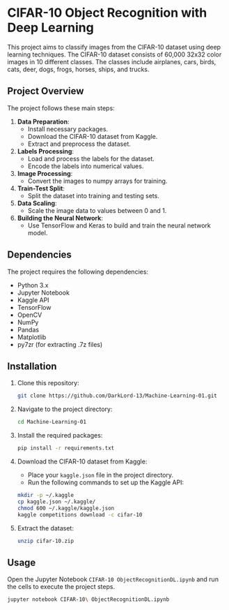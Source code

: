 # CIFAR-10 Object Recognition with Deep Learning

This project aims to classify images from the CIFAR-10 dataset using deep learning techniques. The CIFAR-10 dataset consists of 60,000 32x32 color images in 10 different classes. The classes include airplanes, cars, birds, cats, deer, dogs, frogs, horses, ships, and trucks.

## Project Overview

The project follows these main steps:
1. **Data Preparation**:
    - Install necessary packages.
    - Download the CIFAR-10 dataset from Kaggle.
    - Extract and preprocess the dataset.
2. **Labels Processing**:
    - Load and process the labels for the dataset.
    - Encode the labels into numerical values.
3. **Image Processing**:
    - Convert the images to numpy arrays for training.
4. **Train-Test Split**:
    - Split the dataset into training and testing sets.
5. **Data Scaling**:
    - Scale the image data to values between 0 and 1.
6. **Building the Neural Network**:
    - Use TensorFlow and Keras to build and train the neural network model.

## Dependencies

The project requires the following dependencies:
- Python 3.x
- Jupyter Notebook
- Kaggle API
- TensorFlow
- OpenCV
- NumPy
- Pandas
- Matplotlib
- py7zr (for extracting .7z files)

## Installation

1. Clone this repository:
    ```sh
    git clone https://github.com/DarkLord-13/Machine-Learning-01.git
    ```

2. Navigate to the project directory:
    ```sh
    cd Machine-Learning-01
    ```

3. Install the required packages:
    ```sh
    pip install -r requirements.txt
    ```

4. Download the CIFAR-10 dataset from Kaggle:
    - Place your `kaggle.json` file in the project directory.
    - Run the following commands to set up the Kaggle API:
    ```sh
    mkdir -p ~/.kaggle
    cp kaggle.json ~/.kaggle/
    chmod 600 ~/.kaggle/kaggle.json
    kaggle competitions download -c cifar-10
    ```

5. Extract the dataset:
    ```sh
    unzip cifar-10.zip
    ```

## Usage

Open the Jupyter Notebook `CIFAR-10 ObjectRecognitionDL.ipynb` and run the cells to execute the project steps.

```sh
jupyter notebook CIFAR-10\ ObjectRecognitionDL.ipynb
